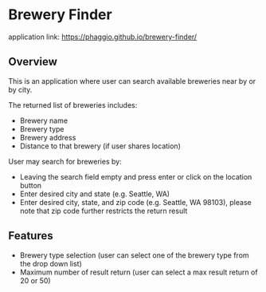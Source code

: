 # Brewery Finder

application link: https://phaggio.github.io/brewery-finder/

## Overview
This is an application where user can search available breweries near by or by city.

The returned list of breweries includes:
* Brewery name
* Brewery type
* Brewery address
* Distance to that brewery (if user shares location)

User may search for breweries by:
* Leaving the search field empty and press enter or click on the location button
* Enter desired city and state (e.g. Seattle, WA)
* Enter desired city, state, and zip code (e.g. Seattle, WA 98103), please note that zip code further restricts the return result

## Features
* Brewery type selection (user can select one of the brewery type from the drop down list)
* Maximum number of result return (user can select a max result return of 20 or 50)
